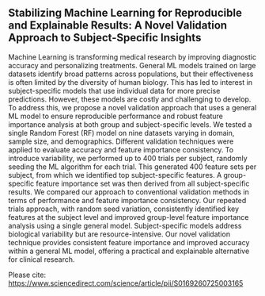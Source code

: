 ## Stabilizing Machine Learning for Reproducible and Explainable Results: A Novel Validation Approach to Subject-Specific Insights

Machine Learning is transforming medical research by improving diagnostic accuracy and personalizing treatments. General ML models trained on large datasets identify broad patterns across populations, but their effectiveness is often limited by the diversity of human biology. This has led to interest in subject-specific models that use individual data for more precise predictions. However, these models are costly and challenging to develop. To address this, we propose a novel validation approach that uses a general ML model to ensure reproducible performance and robust feature importance analysis at both group and subject-specific levels. We tested a single Random Forest (RF) model on nine datasets varying in domain, sample size, and demographics. Different validation techniques were applied to evaluate accuracy and feature importance consistency. To introduce variability, we performed up to 400 trials per subject, randomly seeding the ML algorithm for each trial. This generated 400 feature sets per subject, from which we identified top subject-specific features. A group-specific feature importance set was then derived from all subject-specific results. We compared our approach to conventional validation methods in terms of performance and feature importance consistency. Our repeated trials approach, with random seed variation, consistently identified key features at the subject level and improved group-level feature importance analysis using a single general model. Subject-specific models address biological variability but are resource-intensive. Our novel validation technique provides consistent feature importance and improved accuracy within a general ML model, offering a practical and explainable alternative for clinical research.

Please cite: https://www.sciencedirect.com/science/article/pii/S0169260725003165

